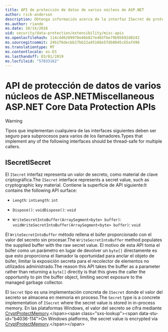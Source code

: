 ```yaml
---
title: API de protección de datos de varios núcleos de ASP.NET
author: rick-anderson
description: Obtenga información acerca de la interfaz ISecret de protección de datos de ASP.NET Core.
ms.author: riande
ms.date: 10/14/2016
uid: security/data-protection/extensibility/misc-apis
ms.openlocfilehash: 114cdd6209970e46b827e403fbe79b95692d0242
ms.sourcegitcommit: 24b1f6decbb17bb22a45166e5fdb0845c65af498
ms.translationtype: MT
ms.contentlocale: es-ES
ms.lasthandoff: 03/01/2019
ms.locfileid: "57033162"
---
```

# <a name="miscellaneous-aspnet-core-data-protection-apis"></a><span data-ttu-id="b4036-103">API de protección de datos de varios núcleos de ASP.NET</span><span class="sxs-lookup"><span data-stu-id="b4036-103">Miscellaneous ASP.NET Core Data Protection APIs</span></span>

<a name="data-protection-extensibility-mics-apis"></a>

>[!WARNING]
> <span data-ttu-id="b4036-104">Tipos que implementan cualquiera de las interfaces siguientes deben ser seguro para subprocesos para varios de los llamadores.</span><span class="sxs-lookup"><span data-stu-id="b4036-104">Types that implement any of the following interfaces should be thread-safe for multiple callers.</span></span>

## <a name="isecret"></a><span data-ttu-id="b4036-105">ISecret</span><span class="sxs-lookup"><span data-stu-id="b4036-105">ISecret</span></span>

<span data-ttu-id="b4036-106">El `ISecret` interfaz representa un valor de secreto, como material de clave criptográfica.</span><span class="sxs-lookup"><span data-stu-id="b4036-106">The `ISecret` interface represents a secret value, such as cryptographic key material.</span></span> <span data-ttu-id="b4036-107">Contiene la superficie de API siguiente:</span><span class="sxs-lookup"><span data-stu-id="b4036-107">It contains the following API surface:</span></span>

* <span data-ttu-id="b4036-108">`Length`: `int`</span><span class="sxs-lookup"><span data-stu-id="b4036-108">`Length`: `int`</span></span>

* <span data-ttu-id="b4036-109">`Dispose()`: `void`</span><span class="sxs-lookup"><span data-stu-id="b4036-109">`Dispose()`: `void`</span></span>

* <span data-ttu-id="b4036-110">`WriteSecretIntoBuffer(ArraySegment<byte> buffer)`: `void`</span><span class="sxs-lookup"><span data-stu-id="b4036-110">`WriteSecretIntoBuffer(ArraySegment<byte> buffer)`: `void`</span></span>

<span data-ttu-id="b4036-111">El `WriteSecretIntoBuffer` método rellena el búfer proporcionado con el valor del secreto sin procesar.</span><span class="sxs-lookup"><span data-stu-id="b4036-111">The `WriteSecretIntoBuffer` method populates the supplied buffer with the raw secret value.</span></span> <span data-ttu-id="b4036-112">El motivo de esta API toma el búfer como un parámetro en lugar de devolver un `byte[]` directamente es que esto proporciona el llamador la oportunidad para anclar el objeto de búfer, limitar la exposición secreta para el recolector de elementos no utilizados administrado.</span><span class="sxs-lookup"><span data-stu-id="b4036-112">The reason this API takes the buffer as a parameter rather than returning a `byte[]` directly is that this gives the caller the opportunity to pin the buffer object, limiting secret exposure to the managed garbage collector.</span></span>

<span data-ttu-id="b4036-113">El `Secret` tipo es una implementación concreta de `ISecret` donde el valor del secreto se almacena en memoria en proceso.</span><span class="sxs-lookup"><span data-stu-id="b4036-113">The `Secret` type is a concrete implementation of `ISecret` where the secret value is stored in in-process memory.</span></span> <span data-ttu-id="b4036-114">En las plataformas Windows, el valor del secreto se cifra mediante [CryptProtectMemory](https://msdn.microsoft.com/library/windows/desktop/aa380262(v=vs.85).aspx).</span><span class="sxs-lookup"><span data-stu-id="b4036-114">On Windows platforms, the secret value is encrypted via [CryptProtectMemory](https://msdn.microsoft.com/library/windows/desktop/aa380262(v=vs.85).aspx).</span></span>

